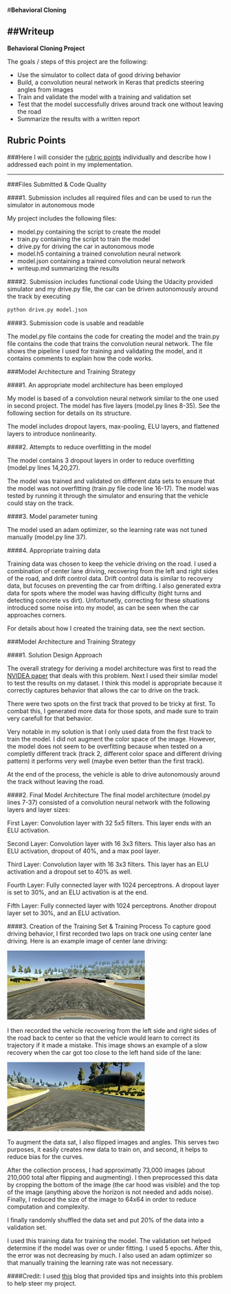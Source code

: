 #**Behavioral Cloning** 

##Writeup
---

**Behavioral Cloning Project**

The goals / steps of this project are the following:
* Use the simulator to collect data of good driving behavior
* Build, a convolution neural network in Keras that predicts steering angles from images
* Train and validate the model with a training and validation set
* Test that the model successfully drives around track one without leaving the road
* Summarize the results with a written report


[//]: # (Image References)
[centerLaneDriving]: ./examples/centerLaneDriving.jpg "Alt"
[errorControl]: ./examples/errorControl.jpg "Alt"
[noFlip]: ./examples/noFlip.jpg "Alt"
[yesFlip]: ./examples/yesFlip.jpg "Alt"

## Rubric Points
###Here I will consider the [rubric points](https://review.udacity.com/#!/rubrics/432/view) individually and describe how I addressed each point in my implementation.  

---
###Files Submitted & Code Quality

####1. Submission includes all required files and can be used to run the simulator in autonomous mode

My project includes the following files:
* model.py containing the script to create the model
* train.py containing the script to train the model
* drive.py for driving the car in autonomous mode
* model.h5 containing a trained convolution neural network 
* model.json containing a trained convolution neural network 
* writeup.md summarizing the results

####2. Submission includes functional code
Using the Udacity provided simulator and my drive.py file, the car can be driven autonomously around the track by executing 
```sh
python drive.py model.json
```

####3. Submission code is usable and readable

The model.py file contains the code for creating the model and the train.py file contains the code that trains the convolution neural network. The file shows the pipeline I used for training and validating the model, and it contains comments to explain how the code works.

###Model Architecture and Training Strategy

####1. An appropriate model architecture has been employed

My model is based of a convolution neural network similar to the one used in second project. The model has five layers (model.py lines 8-35). See the following section for details on its structure.

The model includes dropout layers, max-pooling, ELU layers, and flattened layers to introduce nonlinearity.

####2. Attempts to reduce overfitting in the model

The model contains 3 dropout layers in order to reduce overfitting (model.py lines 14,20,27). 

The model was trained and validated on different data sets to ensure that the model was not overfitting (train.py file code line 16-17). The model was tested by running it through the simulator and ensuring that the vehicle could stay on the track.

####3. Model parameter tuning

The model used an adam optimizer, so the learning rate was not tuned manually (model.py line 37).

####4. Appropriate training data

Training data was chosen to keep the vehicle driving on the road. I used a combination of center lane driving, recovering from the left and right sides of the road, and drift control data. Drift control data is similar to recovery data, but focuses on preventing the car from drifting. I also generated extra data for spots where the model was having difficulty (tight turns and detecting concrete vs dirt). Unfortunetly, correcting for these situations introduced some noise into my model, as can be seen when the car approaches corners.

For details about how I created the training data, see the next section. 

###Model Architecture and Training Strategy

####1. Solution Design Approach

The overall strategy for deriving a model architecture was first to read the [NVIDEA paper](http://images.nvidia.com/content/tegra/automotive/images/2016/solutions/pdf/end-to-end-dl-using-px.pdf) that deals with this problem. Next I used their similar model to test the results on my dataset. I think this model is appropriate because it correctly captures behavior that allows the car to drive on the track.

There were two spots on the first track that proved to be tricky at first. To combat this, I generated more data for those spots, and made sure to train very carefull for that behavior.

Very notable in my solution is that I only used data from the first track to train the model. I did not augment the color space of the image. However, the model does not seem to be overfitting because when tested on a completly different track (track 2, different color space and different driving pattern) it performs very well (maybe even better than the first track).  

At the end of the process, the vehicle is able to drive autonomously around the track without leaving the road.

####2. Final Model Architecture
The final model architecture (model.py lines 7-37) consisted of a convolution neural network with the following layers and layer sizes:

First Layer: Convolution layer with 32 5x5 filters. This layer ends with an ELU activation.

Second Layer: Convolution layer with 16 3x3 filters. This layer also has an ELU activation, dropout of 40%, and a max pool layer.

Third Layer: Convolution layer with 16 3x3 filters. This layer has an ELU activation and a dropout set to 40% as well.

Fourth Layer: Fully connected layer with 1024 perceptrons. A dropout layer is set to 30%, and an ELU activation is at the end.

Fifth Layer: Fully connected layer with 1024 perceptrons. Another dropout layer set to 30%, and an ELU activation.


####3. Creation of the Training Set & Training Process
To capture good driving behavior, I first recorded two laps on track one using center lane driving. Here is an example image of center lane driving:

![alt text][centerLaneDriving]


I then recorded the vehicle recovering from the left side and right sides of the road back to center so that the vehicle would learn to  correct its trajectory if it made a mistake. This image shows an example of a slow recovery when the car got too close to the left hand side of the lane:

![alt text][errorControl]


To augment the data sat, I also flipped images and angles. This serves two purposes, it easily creates new data to train on, and second, it helps to reduce bias for the curves.

After the collection process, I had approximatly 73,000 images (about 210,000 total after flipping and augmenting). I then preprocessed this data by cropping the bottom of the image (the car hood was visible) and the top of the image (anything above the horizon is not needed and adds noise). Finally, I reduced the size of the image to 64x64 in order to reduce computation and complexity.

I finally randomly shuffled the data set and put 20% of the data into a validation set. 

I used this training data for training the model. The validation set helped determine if the model was over or under fitting. I used 5 epochs. After this, the error was not decreasing by much. I also used an adam optimizer so that manually training the learning rate was not necessary.

####Credit:
I used [this](https://medium.com/@subodh.malgonde/teaching-a-car-to-mimic-your-driving-behaviour-c1f0ae543686#.de3l6yu4h) blog that provided tips and insights into this problem to help steer my project.
